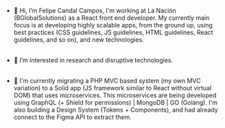 - 👋 Hi, I’m Felipe Candal Campos, I'm working at La Nación (BGlobalSolutions) as a React front end developer.
My currently main focus is at developing highly scalable apps, from the ground up, using best practices
(CSS guidelines, JS guidelines, HTML guidelines, React guidelines, and so on), and new technologies. <br /> <br />

- 👀 I’m interested in research and disruptive technologies. <br /><br />
- 🌱 I'm currently migrating a PHP MVC based system (my own MVC variation) to a
Solid app (JS framework similar to React without virtual DOM) that uses microservices.
This microservices are being developed using GraphQL (+ Shield for permissions) | MongoDB | GO (Golang).
I'm also building a Design System (Tokens + Components), and had already connect to the Figma API to extract them.

<!---
felicandalc/felicandalc is a ✨ special ✨ repository because its `README.md` (this file) appears on your GitHub profile.
You can click the Preview link to take a look at your changes.
--->
